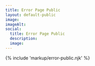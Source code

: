 ```yaml
---
title: Error Page Public
layout: default-public
image: 
imageAlt: 
social:
  title: Error Page Public
  description:
  image:
---
```


{% include 'markup/error-public.njk' %}